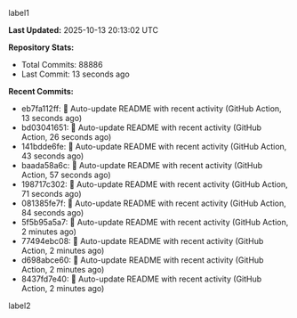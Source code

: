 
label1 
<!-- ACTIVITY_START -->
**Last Updated:** 2025-10-13 20:13:02 UTC

**Repository Stats:**
- Total Commits: 88886
- Last Commit: 13 seconds ago

**Recent Commits:**
- eb7fa112ff: 🤖 Auto-update README with recent activity (GitHub Action, 13 seconds ago)
- bd03041651: 🤖 Auto-update README with recent activity (GitHub Action, 26 seconds ago)
- 141bdde6fe: 🤖 Auto-update README with recent activity (GitHub Action, 43 seconds ago)
- baada58a6c: 🤖 Auto-update README with recent activity (GitHub Action, 57 seconds ago)
- 198717c302: 🤖 Auto-update README with recent activity (GitHub Action, 71 seconds ago)
- 081385fe7f: 🤖 Auto-update README with recent activity (GitHub Action, 84 seconds ago)
- 5f5b95a5a7: 🤖 Auto-update README with recent activity (GitHub Action, 2 minutes ago)
- 77494ebc08: 🤖 Auto-update README with recent activity (GitHub Action, 2 minutes ago)
- d698abce60: 🤖 Auto-update README with recent activity (GitHub Action, 2 minutes ago)
- 8437fd7e40: 🤖 Auto-update README with recent activity (GitHub Action, 2 minutes ago)
<!-- ACTIVITY_END -->

label2
